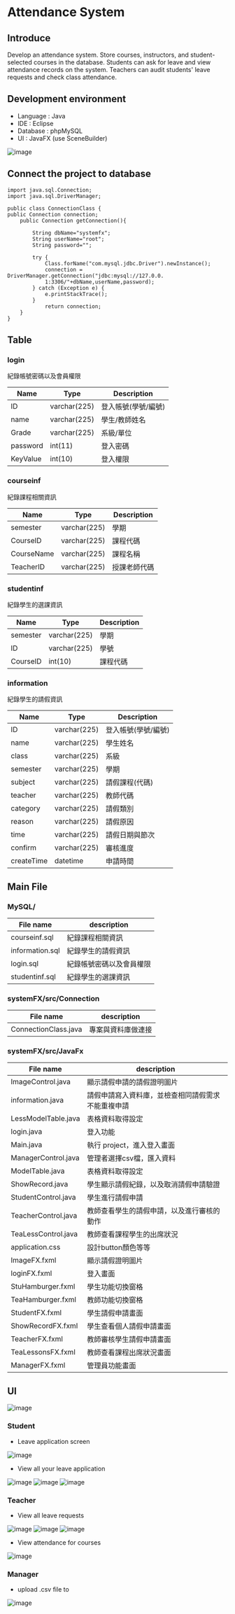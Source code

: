 # Attendance System

## Introduce
Develop an attendance system.
Store courses, instructors, and student-selected courses in the database.
Students can ask for leave and view attendance records on the system.
Teachers can audit students' leave requests and check class attendance.

## Development environment
- Language : Java
- IDE : Eclipse
- Database : phpMySQL
- UI : JavaFX (use SceneBuilder)

![image](https://user-images.githubusercontent.com/51469882/151664538-7b6a0b48-78d6-43c5-8d22-a9e589301749.png)

## Connect the project to database

```
import java.sql.Connection;
import java.sql.DriverManager;

public class ConnectionClass {
public Connection connection;
    public Connection getConnection(){

        String dbName="systemfx";
        String userName="root";
        String password="";

        try {
            Class.forName("com.mysql.jdbc.Driver").newInstance();
            connection = DriverManager.getConnection("jdbc:mysql://127.0.0.
            1:3306/"+dbName,userName,password);
        } catch (Exception e) {
            e.printStackTrace();
        }  
            return connection;
    }
}
```

## Table
### login

紀錄帳號密碼以及會員權限

|Name |Type|Description|
|-----|--------|--------|
|ID|varchar(225)|登入帳號(學號/編號)|
|name|varchar(225)|學生/教師姓名|
|Grade|varchar(225)|系級/單位|
|password|int(11)|登入密碼|
|KeyValue|int(10)|登入權限|

### courseinf

紀錄課程相關資訊

|Name |Type|Description|
|-----|--------|--------|
|semester|varchar(225)|學期|
|CourseID|varchar(225)|課程代碼|
|CourseName|varchar(225)|課程名稱|
|TeacherID|varchar(225)|授課老師代碼|

### studentinf

紀錄學生的選課資訊

|Name |Type|Description|
|-----|--------|--------|
|semester|varchar(225)|學期|
|ID|varchar(225)|學號|
|CourseID|int(10)|課程代碼|

### information

紀錄學生的請假資訊

|Name |Type|Description|
|-----|--------|--------|
|ID|varchar(225)|登入帳號(學號/編號)|
|name|varchar(225)|學生姓名|
|class|varchar(225)|系級|
|semester|varchar(225)|學期|
|subject|varchar(225)|請假課程(代碼)|
|teacher|varchar(225)|教師代碼|
|category|varchar(225)|請假類別|
|reason|varchar(225)|請假原因|
|time|varchar(225)|請假日期與節次|
|confirm|varchar(225)|審核進度|
|createTime|datetime|申請時間|

## Main File
### MySQL/

|File name |description|
|-----|--------|
|courseinf.sql|紀錄課程相關資訊|
|information.sql|紀錄學生的請假資訊|
|login.sql|紀錄帳號密碼以及會員權限|
|studentinf.sql|紀錄學生的選課資訊|

### systemFX/src/Connection

|File name |description|
|-----|--------|
|ConnectionClass.java|專案與資料庫做連接|

### systemFX/src/JavaFx

|File name |description|
|-----|--------|
|ImageControl.java|顯示請假申請的請假證明圖片|
|information.java|請假申請寫入資料庫，並檢查相同請假需求不能重複申請|
|LessModelTable.java|表格資料取得設定|
|login.java|登入功能|
|Main.java|執行 project，進入登入畫面|
|ManagerControl.java|管理者選擇csv檔，匯入資料|
|ModelTable.java|表格資料取得設定|
|ShowRecord.java|學生顯示請假紀錄，以及取消請假申請驗證|
|StudentControl.java|學生進行請假申請|
|TeacherControl.java|教師查看學生的請假申請，以及進行審核的動作|
|TeaLessControl.java|教師查看課程學生的出席狀況|
|application.css|設計button顏色等等|
|ImageFX.fxml|顯示請假證明圖片|
|loginFX.fxml|登入畫面|
|StuHamburger.fxml|學生功能切換窗格|
|TeaHamburger.fxml|教師功能切換窗格|
|StudentFX.fxml|學生請假申請畫面|
|ShowRecordFX.fxml|學生查看個人請假申請畫面|
|TeacherFX.fxml|教師審核學生請假申請畫面|
|TeaLessonsFX.fxml|教師查看課程出席狀況畫面|
|ManagerFX.fxml|管理員功能畫面|

## UI

![image](https://user-images.githubusercontent.com/51469882/179345116-1b416929-7ba5-4f76-acf4-637abe58cdc8.png)

### Student
- Leave application screen

![image](https://user-images.githubusercontent.com/51469882/179345131-6a342b6c-f4d6-40d2-be97-c3566a1ca0ab.png)

- View all your leave application

![image](https://user-images.githubusercontent.com/51469882/179345143-cbfcfbf8-936b-4a78-ac42-c64911dd14e5.png)
![image](https://user-images.githubusercontent.com/51469882/179345147-41636e7f-60b7-4f55-9aa9-69a4e0511db4.png)
![image](https://user-images.githubusercontent.com/51469882/179345149-10b41a63-7c03-43ed-ae90-45269f5df262.png)

### Teacher
- View all leave requests

![image](https://user-images.githubusercontent.com/51469882/179345160-5a97b12c-d5d9-4183-9d00-c2bd5f85048b.png)
![image](https://user-images.githubusercontent.com/51469882/179345167-a3d2941a-6f9c-4c56-9077-7d840ae12b03.png)
![image](https://user-images.githubusercontent.com/51469882/179345172-b090591e-55a8-4ae7-9f6a-a25877c51b0c.png)

- View attendance for courses

![image](https://user-images.githubusercontent.com/51469882/179346711-88aec1df-2eac-4da1-948d-0814e0d6b2f9.png)

### Manager
- upload .csv file to 

![image](https://user-images.githubusercontent.com/51469882/179345179-3d2dbc65-d8a7-464f-91b1-3a0e311f42cd.png)
